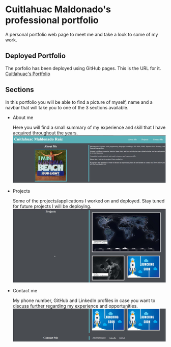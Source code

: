 # Cuitlahuac Maldonado's professional portfolio
A personal portfolio web page to meet me and take a look to some of my work.

## Deployed Portfolio
The porfolio has been deployed using GitHub pages. This is the URL for it.
[Cuitlahuac's Portfolio](https://kuiimaldonado.github.io/cui-professional-portfolio/)

## Sections
In this portfolio you will be able to find a picture of myself, name and a navbar that will take you to one of the 3 sections available.

* About me

  Here you will find a small summary of my experience and skill that I have acquired throughout the years.
  ![About me section image](assets/images/deployed_aboutMe_section.jpg)
  
* Projects

  Some of the projects/applications I worked on and deployed. Stay tuned for future projects I will be deploying.
  ![Projects section image](assets/images/deployed_projects_section.jpg)
  
* Contact me

  My phone number, GitHub and LinkedIn profiles in case you want to discuss further regarding my experience and opportunities.
  ![Contact me section image](assets/images/deployed_contactMe_section.jpg)
